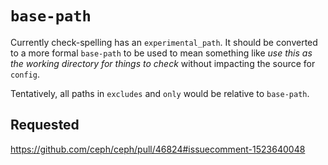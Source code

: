 # `base-path`

Currently check-spelling has an `experimental_path`. It should be converted to a more formal `base-path` to be used to mean something like _use this as the working directory for things to check_ without impacting the source for `config`.

Tentatively, all paths in `excludes` and `only` would be relative to `base-path`.

## Requested

https://github.com/ceph/ceph/pull/46824#issuecomment-1523640048

